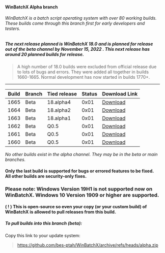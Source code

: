 #### WinBatchX Alpha branch
###### WinBatchX is a batch script operating system with over 80 working builds. These builds come through this branch first for early developers and testers.

##### The next release planned is WinBatchX 18.0 and is planned for release out of the beta channel by November 15, 2022 . This next release has around 20 planned builds for release.



> A high number of 18.0 builds were excluded from official release due to lots of bugs and errors. They were added all together in builds 1660-1665. Normal development has now started in builds 1770+.


***
Build | Branch | Tied release | Status | Download Link |
------|--------|--------------|--------|---------------|
1665 | Beta | 18.alpha4 | 0x01 | [Download](https://github.com/bes-ptah/WinBatchX/releases/download/1665/WBX_BUILD_1665.zip)
1664 | Beta | 18.alpha2 | 0x01 | [Download](https://github.com/bes-ptah/WinBatchX/releases/download/1664/WBX_BUILD_1664.zip)
1663 | Beta | 18.alpha1 | 0x01 | [Download](https://github.com/bes-ptah/WinBatchX/releases/download/1663/WBX_BUILD_1663.zip)
1662 | Beta | Q0.5      | 0x01 | [Download](https://github.com/bes-ptah/WinBatchX/releases/download/1662/WBX_BUILD_1662.zip)
1661 | Beta | Q0.5      | 0x01 | [Download](https://github.com/bes-ptah/WinBatchX/releases/download/1661/WBX_BUILD_1661.zip)
1660 | Beta | Q0.5      | 0x01 | [Download](https://github.com/bes-ptah/WinBatchX/releases/download/1660/WBX_BUILD_1660.zip)

*No other builds exist in the alpha channel. They may be in the beta or main branches.*




#### Only the last build is supported for bugs or errored features to be fixed. All other builds are security-only fixes.

### Please note: Windows Version 19H1 is not supported now on WinBatchX. Windows 10 Version 1909 or higher are supported.

#### ( ! ) This is open-source so even your copy (or your custom build) of WinBatchX is allowed to pull releases from this build.

##### To pull builds into this branch (beta):

Copy this link to your update system:

> https://github.com/bes-ptah/WinBatchX/archive/refs/heads/alpha.zip





